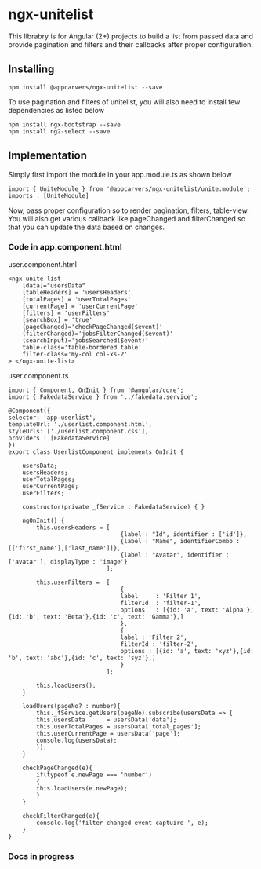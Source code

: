 # ngx-unitelist

This librabry is for Angular (2+) projects to build a list from passed data and provide pagination and filters and their callbacks after proper configuration.

## Installing

```
npm install @appcarvers/ngx-unitelist --save
```
To use pagination and filters of unitelist, you will also need to install few dependencies as listed below

```
npm install ngx-bootstrap --save
npm install ng2-select --save
```


## Implementation

Simply first import the module in your app.module.ts as shown below

```
import { UniteModule } from '@appcarvers/ngx-unitelist/unite.module';
imports : [UniteModule]
```

Now, pass proper configuration so to render pagination, filters, table-view. You will also get various callback like pageChanged and filterChanged so that you can update the data based on changes.

### Code in app.component.html

user.component.html
```
<ngx-unite-list
    [data]="usersData"
    [tableHeaders] = 'usersHeaders'
    [totalPages] = 'userTotalPages'
    [currentPage] = 'userCurrentPage'
    [filters] = 'userFilters'
    [searchBox] = 'true'
    (pageChanged)='checkPageChanged($event)'
    (filterChanged)='jobsFilterChanged($event)'
    (searchInput)='jobsSearched($event)'
    table-class='table-bordered table'
    filter-class='my-col col-xs-2'
> </ngx-unite-list>
```

user.component.ts
```
import { Component, OnInit } from '@angular/core';
import { FakedataService } from '../fakedata.service';

@Component({
selector: 'app-userlist',
templateUrl: './userlist.component.html',
styleUrls: ['./userlist.component.css'],
providers : [FakedataService]
})
export class UserlistComponent implements OnInit {

    usersData;
    usersHeaders;
    userTotalPages;
    userCurrentPage;
    userFilters;

    constructor(private _fService : FakedataService) { }

    ngOnInit() {
        this.usersHeaders = [
                                {label : "Id", identifier : ['id']},
                                {label : "Name", identifierCombo : [['first_name'],['last_name']]},
                                {label : "Avatar", identifier : ['avatar'], displayType : 'image'}
                            ];

        this.userFilters =  [
                                {
                                label     : 'Filter 1',
                                filterId  : 'filter-1',
                                options   : [{id: 'a', text: 'Alpha'},{id: 'b', text: 'Beta'},{id: 'c', text: 'Gamma'},]
                                },
                                {
                                label : 'Filter 2',
                                filterId : 'filter-2',
                                options : [{id: 'a', text: 'xyz'},{id: 'b', text: 'abc'},{id: 'c', text: 'syz'},]
                                } 
                            ];

        this.loadUsers();
    }

    loadUsers(pageNo? : number){
        this._fService.getUsers(pageNo).subscribe(usersData => {
        this.usersData      = usersData['data'];
        this.userTotalPages = usersData['total_pages'];
        this.userCurrentPage = usersData['page'];
        console.log(usersData);
        });
    }

    checkPageChanged(e){
        if(typeof e.newPage === 'number')
        {
        this.loadUsers(e.newPage);
        }
    }

    checkFilterChanged(e){
        console.log('filter changed event captuire ', e);
    }
}

```

### Docs in progress